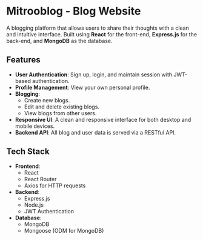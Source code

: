 # Mitrooblog - Blog Website

A blogging platform that allows users to share their thoughts with a clean and intuitive interface. Built using **React** for the front-end, **Express.js** for the back-end, and **MongoDB** as the database.

## Features

- **User Authentication**: Sign up, login, and maintain session with JWT-based authentication.
- **Profile Management**: View your own personal profile.
- **Blogging**:
  - Create new blogs.
  - Edit and delete existing blogs.
  - View blogs from other users.
- **Responsive UI**: A clean and responsive interface for both desktop and mobile devices.
- **Backend API**: All blog and user data is served via a RESTful API.

## Tech Stack

- **Frontend**:
  - React
  - React Router
  - Axios for HTTP requests
- **Backend**:
  - Express.js
  - Node.js
  - JWT Authentication
- **Database**:
  - MongoDB
  - Mongoose (ODM for MongoDB)

